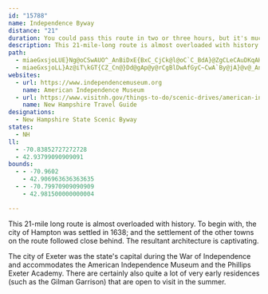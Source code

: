 ```yaml
---
id: "15788"
name: Independence Byway
distance: "21"
duration: You could pass this route in two or three hours, but it's much better to plan for more so you can enjoy it fully.
description: This 21-mile-long route is almost overloaded with history. To begin with, the town of Hampton was settled in 1638; the settlement of the other towns on the route followed close behind. The resultant architecture is charming and captivating.
path:
  - miaeGxsjoLUE}Ng@oCSwAUO^_AnBiDxE{BxC_CjCk@l@oC`C_BdA}@ZgCLeCAuDKqAHkEz@{H~CwItGiAhA}@hBgAxCETkC|Iy@|CwB`KQZ[xAMf@c@xCE`AEv@A|DZvGPhDFxBFvAVbHCdBk@jFWfAc@tAiF|JkAlBwAvAqBrA_Ax@oAfDq@`Ce@fCc@xDIpBHfAx@|DLhA@fAKlAy@bDmAvIGfA?bAF~C@tDQ|Bg@bDmAtIuAdE}BhGuAtEa@zBWhCWxDA~@QnA]r@mBfCcAzAiAjBiAzC{BxHy@|BgAlC{@dBaAlAyCbDwFdJyBxDgB`Ee@jAUt@wDtS_@`B_@dAwEfHeDxDcAvAkBtCS`@_@jAc@nBe@|CwAjIYlAgAzFgF|Y}CxNGjAN|@Tx@Nh@?PRXdAvCb@fCAPe@pQ]lDaBjLQtBF~FAjCOdDa@jBmBlGkDnMeAhDeA|D]jCKnAs@~VM~ESfJTdC@h@?ViA~DYp@?LW`Ar@h@JPfCjBj@J~Dg@^Ij@?FAh@V|ApApFzHzBnC~@fAbBfA~@b@hATlAHtBBfABbFv@~A\rIzCnPlG|JlEzFfC`C~@`GvBfDhAbE\x@L|Ab@vAp@TN~DxChFrFdB|AxBhBpa@?Z?r@QRAb@SxE_GnGcItI_M`FyFt@w@~DmCxCgBhB{AfLoLbCaCfGaDrL{E|FqBvMkFbAI|ANh@JbB\H?l@?\UjAaC`AgAjAw@|Ag@tEcBbBu@|@o@z@gAxGiLpCkG|BoFdCiFr@_At@q@|BwAdCyBdAiAf@eAZmA?qBNwATs@xAmBp@oAp@gBpAeFd@iAnAcBXu@LQ\kAp@cDj@oEn@yGHwDGoDyAoRScA[m@aCsBwAgAu@{@_CsC{@aBQi@gAaLY_EKeDCcJFkCHaET}Ad@oBxEaKrAgDdPk]hAmC^_@ZEj@H|GxBbARhAFrAFtAIx@YfAu@~BuBx@aAfAgAV]j@o@La@Vw@Fk@U{FG{G_@gPCsPA}@KoHDyDXuHb@kIn@aHTgApBwDz@wAfAuBn@gAhAyCh@iBf@}BX}CFsALgEGsD@g@C_AUsA_BeFkB{EkE_J_BsC[_@MG_@MaBUm@AqB[aASu@_@aAs@iAcAsMmMe@i@OSaC}AeBsAaEiDiFsE}A_B}@kAsCwFuNc[wBeEsAsBoLsPeCcDeAmAoIoIkAuAwAmCo@gBkAmBkC}EqByDe@iASSqBoG}@aDM[Oo@Ka@Qo@So@eBcE{@qAeB}@m@O{Cy@aAP}AHaFJoB?}A?
  - miaeGxsjoLL}Az@iT\kGT{CZ_Cn@}Dd@gAp@y@rCgBlDwAfGyC~CwA`By@jA}@v@_An@sAPkAj@qNEQGk@Oc@a@cBoA}FKcBAwCHwBbA}Hh@uGNaCRyB`@iGTiC\eCt@eE~@uEpDkK|A{ERsAZaETcHlA{Kd@kD`@_C`AwC\kAn@{A
websites:
  - url: https://www.independencemuseum.org
    name: American Independence Museum
  - url: https://www.visitnh.gov/things-to-do/scenic-drives/american-independence-byway
    name: New Hampshire Travel Guide
designations:
  - New Hampshire State Scenic Byway
states:
  - NH
ll:
  - -70.83852727272728
  - 42.93799090909091
bounds:
  - - -70.9602
    - 42.906963636363635
  - - -70.79970909090909
    - 42.981500000000004

---
```


This 21-mile long route is almost overloaded with history. To begin with, the city of Hampton was settled in 1638; and the settlement of the other towns on the route followed close behind. The resultant architecture is captivating.

The city of Exeter was the state's capital during the War of Independence and accommodates the American Independence Museum and the Phillips Exeter Academy. There are certainly also quite a lot of very early residences (such as the Gilman Garrison) that are open to visit in the summer.
